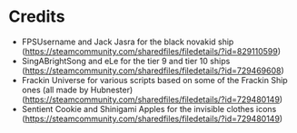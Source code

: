 # Credits
 - FPSUsername and Jack Jasra for the black novakid ship (https://steamcommunity.com/sharedfiles/filedetails/?id=829110599)
 - SingABrightSong and eLe for the tier 9 and tier 10 ships (https://steamcommunity.com/sharedfiles/filedetails/?id=729469608)
 - Frackin Universe for various scripts based on some of the Frackin Ship ones (all made by Hubnester) (https://steamcommunity.com/sharedfiles/filedetails/?id=729480149)
 - Sentient Cookie and Shinigami Apples for the invisible clothes icons (https://steamcommunity.com/sharedfiles/filedetails/?id=729480149)
